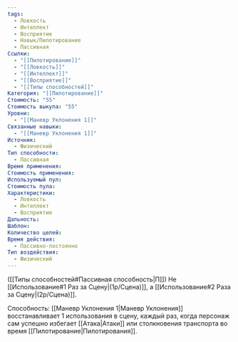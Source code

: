 ```yaml
---
tags:
  - Ловкость
  - Интеллект
  - Восприятие
  - Навык/Пилотирование
  - Пассивная
Ссылки:
  - "[[Пилотирование]]"
  - "[[Ловкость]]"
  - "[[Интеллект]]"
  - "[[Восприятие]]"
  - "[[Типы способностей]]"
Категория: "[[Пилотирование]]"
Стоимость: "55"
Стоимость выкупа: "55"
Уровни:
  - "[[Маневр Уклонения 1]]"
Связанные навыки:
  - "[[Маневр Уклонения 1]]"
Источник:
  - Физический
Тип способности:
  - Пассивная
Время применения: 
Стоимость применения: 
Используемый пул: 
Стоимость пула: 
Характеристики:
  - Ловкость
  - Интеллект
  - Восприятие
Дальность: 
Шаблон: 
Количество целей: 
Время действия:
  - Пассивно-постоянно
Тип воздействия:
  - Физический
---
```

([[Типы способностей#Пассивная способность|П]]) Не [[Использование#1 Раз за Сцену|(1р/Сцена)]], а [[Использование#2 Раза за Сцену|(2р/Сцена)]].

Способность: [[Маневр Уклонения 1|Маневр Уклонения]] восстанавливает 1 использования в сцену, каждый раз, когда персонаж сам успешно избегает [[Атака|Атаки]] или столкновения транспорта во время [[Пилотирование|Пилотирования]]. 